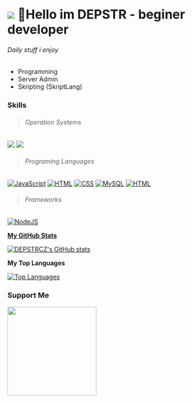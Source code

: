 ![](https://raw.githubusercontent.com/rodrigograca31/rodrigograca31/master/matrix.svg)
👋Hello im DEPSTR - beginer developer
================================================================================================================================
###### Daily stuff i enjoy
- Programming
- Server Admin
- Skripting (SkriptLang)

 ### Skills
 
 > ###### Operation Systems
<p align="left">
<a href="https://ubuntu.com/" target="_blank" rel="noreferrer"><img src="https://img.shields.io/badge/Ubuntu-E95420?style=for-the-badge&logo=ubuntu&logoColor=white"></a> 
<a href="https://windows.com" target="_blank" rel="noreferrer"><img src="https://img.shields.io/badge/Windows-0078D6?style=for-the-badge&logo=windows&logoColor=white"></a> 
</p>

> ###### Programing Languages
<p align="left">
<a href="https://developer.mozilla.org/en-US/docs/Web/JavaScript" target="_blank" rel="noreferrer"><img src="https://img.shields.io/badge/JavaScript-F7DF1E?style=for-the-badge&logo=javascript&logoColor=black" alt="JavaScript"/></a>
<a href="https://developer.mozilla.org/en-US/docs/Glossary/HTML5" target="_blank" rel="noreferrer"><img src="https://img.shields.io/badge/HTML-239120?style=for-the-badge&logo=html5&logoColor=white" alt="HTML"/></a>
<a href="https://www.w3.org/TR/CSS/#css" target="_blank" rel="noreferrer"><img src="https://img.shields.io/badge/CSS-239120?&style=for-the-badge&logo=css3&logoColor=white" alt="CSS" /></a>
<a href="https://www.mysql.com/" target="_blank" rel="noreferrer"><img src="https://img.shields.io/badge/MySQL-005C84?style=for-the-badge&logo=mysql&logoColor=white" alt="MySQL" /></a>
<a href="" target="_blank" rel="noreferrer"><img src="https://img.shields.io/badge/Python-3776AB?style=for-the-badge&logo=python&logoColor=white" alt="HTML"/></a>
</p>

> ###### Frameworks
<p align="left">
<a href="https://nodejs.org/en/" target="_blank" rel="noreferrer"><img src="https://img.shields.io/badge/Node.js-43853D?style=for-the-badge&logo=node.js&logoColor=white" alt="NodeJS"/>
</p>

  <b>My GitHub Stats</b>

<a href="http://www.github.com/DEPSTRCZ"><img src="https://github-readme-stats.vercel.app/api?username=DEPSTRCZ&show_icons=true&hide=&count_private=true&title_color=10b981&text_color=ffffff&icon_color=10b981&bg_color=1c1917&hide_border=true&show_icons=true" alt="DEPSTRCZ's GitHub stats" /></a>

  <b>My Top Languages</b>
  
<a href="https://github.com/DEPSTRCZ" align="left"><img src="https://github-readme-stats.vercel.app/api/top-langs/?username=DEPSTRCZ&langs_count=10&title_color=10b981&text_color=ffffff&icon_color=10b981&bg_color=1c1917&hide_border=true&locale=en&custom_title=Top%20%Languages" alt="Top Languages" /></a>

### Support Me

<a href="https://www.buymeacoffee.com/DEPSTR"><img src="https://cdn.buymeacoffee.com/buttons/v2/default-yellow.png" width="200" /></a>







